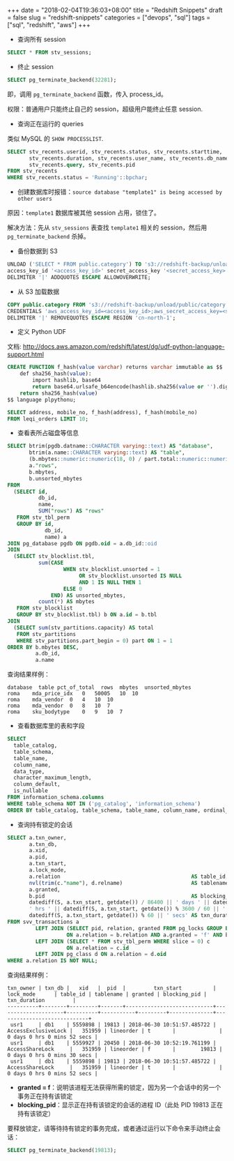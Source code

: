 +++
date = "2018-02-04T19:36:03+08:00"
title = "Redshift Snippets"
draft = false
slug = "redshift-snippets"
categories = ["devops", "sql"]
tags = ["sql", "redshift", "aws"]
+++

- 查询所有 session

```sql
SELECT * FROM stv_sessions;
```

- 终止 session

```sql
SELECT pg_terminate_backend(32281);
```

即，调用 `pg_terminate_backend` 函数，传入 process\_id。

权限：普通用户只能终止自己的 session，超级用户能终止任意 session.

- 查询正在运行的 queries

类似 MySQL 的 `SHOW PROCESSLIST`.

```sql
SELECT stv_recents.userid, stv_recents.status, stv_recents.starttime,
       stv_recents.duration, stv_recents.user_name, stv_recents.db_name,
       stv_recents.query, stv_recents.pid
FROM stv_recents
WHERE stv_recents.status = 'Running'::bpchar;
```

<!--more-->

- 创建数据库时报错：`source database "template1" is being accessed by other users`

原因：`template1` 数据库被其他 session 占用，锁住了。

解决方法：先从 `stv_sessions` 表查找 `template1` 相关的 session，然后用 `pg_terminate_backend` 杀掉。

- 备份数据到 S3

```sql
UNLOAD ('SELECT * FROM public.category') TO 's3://redshift-backup/unload/public/category/category_'
access_key_id '<access_key_id>' secret_access_key '<secret_access_key>'
DELIMITER '|' ADDQUOTES ESCAPE ALLOWOVERWRITE;
```

-  从 S3 加载数据

```sql
COPY public.category FROM 's3://redshift-backup/unload/public/category'
CREDENTIALS 'aws_access_key_id=<access_key_id>;aws_secret_access_key=<secret_access_key>'
DELIMITER '|' REMOVEQUOTES ESCAPE REGION 'cn-north-1';
```

- 定义 Python UDF

文档: [<http://docs.aws.amazon.com/redshift/latest/dg/udf-python-language-support.html>](http://docs.aws.amazon.com/redshift/latest/dg/udf-python-language-support.html)

```sql
CREATE FUNCTION f_hash(value varchar) returns varchar immutable as $$
    def sha256_hash(value):
        import hashlib, base64
        return base64.urlsafe_b64encode(hashlib.sha256(value or '').digest())
    return sha256_hash(value)
$$ language plpythonu;

SELECT address, mobile_no, f_hash(address), f_hash(mobile_no)
FROM leqi_orders LIMIT 10;
```

- 查看表所占磁盘等信息

```sql
SELECT btrim(pgdb.datname::CHARACTER varying::text) AS "database",
       btrim(a.name::CHARACTER varying::text) AS "table",
       (b.mbytes::numeric::numeric(18, 0) / part.total::numeric::numeric(18, 0) * 100::numeric::numeric(18, 0))::numeric(5, 2) AS pct_of_total,
       a."rows",
       b.mbytes,
       b.unsorted_mbytes
FROM
  (SELECT id,
          db_id,
          name,
          SUM("rows") AS "rows"
   FROM stv_tbl_perm
   GROUP BY id,
            db_id,
            name) a
JOIN pg_database pgdb ON pgdb.oid = a.db_id::oid
JOIN
  (SELECT stv_blocklist.tbl,
          sum(CASE
                  WHEN stv_blocklist.unsorted = 1
                       OR stv_blocklist.unsorted IS NULL
                       AND 1 IS NULL THEN 1
                  ELSE 0
              END) AS unsorted_mbytes,
          count(*) AS mbytes
   FROM stv_blocklist
   GROUP BY stv_blocklist.tbl) b ON a.id = b.tbl
JOIN
  (SELECT sum(stv_partitions.capacity) AS total
   FROM stv_partitions
   WHERE stv_partitions.part_begin = 0) part ON 1 = 1
ORDER BY b.mbytes DESC,
         a.db_id,
         a.name
```

查询结果样例：

```text
database  table pct_of_total  rows  mbytes  unsorted_mbytes
roma	mda_price_idx	0	50005	10	10
roma	mda_vendor	0	4	10	10
roma	mda_vendor	0	8	10	7
roma	sku_bodytype	0	9	10	7
```

- 查看数据库里的表和字段

```sql
SELECT
  table_catalog,
  table_schema,
  table_name,
  column_name,
  data_type,
  character_maximum_length,
  column_default,
  is_nullable
FROM information_schema.columns
WHERE table_schema NOT IN ('pg_catalog', 'information_schema')
ORDER BY table_catalog, table_schema, table_name, column_name, ordinal_position;
```

- 查询持有锁定的会话

```sql
SELECT a.txn_owner,
       a.txn_db,
       a.xid,
       a.pid,
       a.txn_start,
       a.lock_mode,
       a.relation                                          AS table_id,
       nvl(trim(c."name"), d.relname)                      AS tablename,
       a.granted,
       b.pid                                               AS blocking_pid,
       datediff(S, a.txn_start, getdate()) / 86400 || ' days ' || datediff(S, a.txn_start, getdate()) % 86400 / 3600 ||
       ' hrs ' || datediff(S, a.txn_start, getdate()) % 3600 / 60 || ' mins ' ||
       datediff(S, a.txn_start, getdate()) % 60 || ' secs' AS txn_duration
FROM svv_transactions a
         LEFT JOIN (SELECT pid, relation, granted FROM pg_locks GROUP BY 1, 2, 3) b
                   ON a.relation = b.relation AND a.granted = 'f' AND b.granted = 't'
         LEFT JOIN (SELECT * FROM stv_tbl_perm WHERE slice = 0) c
                   ON a.relation = c.id
         LEFT JOIN pg_class d ON a.relation = d.oid
WHERE a.relation IS NOT NULL;
```

查询结果样例：

```text
txn_owner | txn_db |   xid   |  pid  |         txn_start          |      lock_mode      | table_id | tablename | granted | blocking_pid |        txn_duration         | 
----------+--------+---------+-------+----------------------------+---------------------+----------+-----------+---------+--------------+-----------------------------+
 usr1     | db1    | 5559898 | 19813 | 2018-06-30 10:51:57.485722 | AccessExclusiveLock |   351959 | lineorder | t       |              | 0 days 0 hrs 0 mins 52 secs |
 usr1     | db1    | 5559927 | 20450 | 2018-06-30 10:52:19.761199 | AccessShareLock     |   351959 | lineorder | f       |        19813 | 0 days 0 hrs 0 mins 30 secs |
 usr1     | db1    | 5559898 | 19813 | 2018-06-30 10:51:57.485722 | AccessShareLock     |   351959 | lineorder | t       |              | 0 days 0 hrs 0 mins 52 secs |
```
* **granted = f**：说明该进程无法获得所需的锁定，因为另一个会话中的另一个事务正在持有该锁定
* **blocking_pid**：显示正在持有该锁定的会话的进程 ID（此处 PID 19813 正在持有该锁定）

要释放锁定，请等待持有锁定的事务完成，或者通过运行以下命令来手动终止会话：

```sql
SELECT pg_terminate_backend(19813);
```
